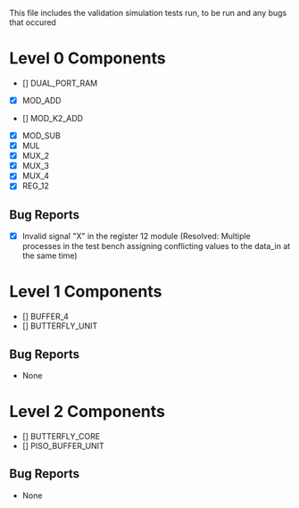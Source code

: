 <!-- Contains validation tests run -->
This file includes the validation simulation tests run, to be run and any bugs that occured

# Level 0 Components
- [] DUAL_PORT_RAM
- [x] MOD_ADD
- [] MOD_K2_ADD
- [x] MOD_SUB
- [x] MUL
- [x] MUX_2
- [x] MUX_3
- [x] MUX_4
- [x] REG_12

## Bug Reports
- [x] Invalid signal "X" in the register 12 module (Resolved: Multiple processes in the test bench assigning conflicting values to the data_in at the same time)

# Level 1 Components
- [] BUFFER_4
- [] BUTTERFLY_UNIT

## Bug Reports
- None

# Level 2 Components
- [] BUTTERFLY_CORE
- [] PISO_BUFFER_UNIT

## Bug Reports
- None